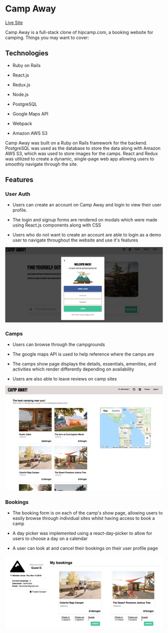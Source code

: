 # Camp Away

[Live Site](https://camp-away-hipcamp.herokuapp.com/#/)

Camp Away is a full-stack clone of hipcamp.com, a booking website for camping.
Things you may want to cover:

## Technologies

* Ruby on Rails

* React.js

* Redux.js

* Node.js

* PostgreSQL

* Google Maps API

* Webpack

* Amazon AWS S3

Camp Away was built on a Ruby on Rails framework for the backend. PostgreSQL was used as the database to store the data along with Amazon AWS S3, which was used to store images for the camps. React and Redux was utilized to create a dynamic, single-page web app allowing users to smoothly navigate through the site. 

## Features

### User Auth

* Users can create an account on Camp Away and login to view their user profile.

* The login and signup forms are rendered on modals which were made using React.js components along with CSS

* Users who do not want to create an account are able to login as a demo user to navigate throughout the website and use it's features

![alt tag](screenshots/login1.png)

### Camps

* Users can browse through the campgrounds

* The google maps API is used to help reference where the camps are

* The camps show page displays the details, essentials, amenities, and activities which render differently depending on availability 

* Users are also able to leave reviews on camp sites

![alt tag](screenshots/camps-index.png)

### Bookings

* The booking form is on each of the camp's show page, allowing users to easily browse through individual sites whilst having access to book a camp

* A day picker was implemented using a react-day-picker to allow for users to choose a day on a calendar 

* A user can look at and cancel their bookings on their user profile page

![alt tag](screenshots/bookings.png)